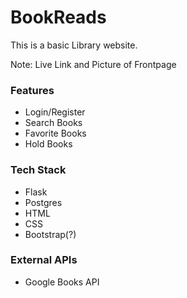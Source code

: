 # BookReads

This is a basic Library website.

Note: Live Link and Picture of Frontpage

### Features
- Login/Register
- Search Books 
- Favorite Books
- Hold Books

### Tech Stack
- Flask
- Postgres
- HTML
- CSS
- Bootstrap(?)

### External APIs
- Google Books API

